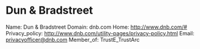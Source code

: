 
# Dun & Bradstreet

Name: Dun & Bradstreet
Domain: dnb.com
Home: http://www.dnb.com/#
Privacy_policy: http://www.dnb.com/utility-pages/privacy-policy.html
Email: privacyofficer@dnb.com
Member_of: TrustE_TrustArc

